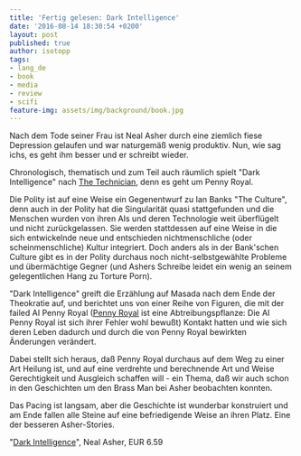 ```yaml
---
title: 'Fertig gelesen: Dark Intelligence'
date: '2016-08-14 18:30:54 +0200'
layout: post
published: true
author: isotopp
tags:
- lang_de
- book
- media
- review
- scifi
feature-img: assets/img/background/book.jpg
---
```

Nach dem Tode seiner Frau ist Neal Asher durch eine ziemlich fiese Depression gelaufen und war naturgemäß wenig produktiv. Nun, wie sag ichs, es geht ihm besser und er schreibt wieder.

Chronologisch, thematisch und zum Teil auch räumlich spielt "Dark Intelligence" nach [The Technician](https://www.amazon.de/dp/B003X27L9K/), denn es geht um Penny Royal.

Die Polity ist auf eine Weise ein Gegenentwurf zu Ian Banks "The Culture", denn auch in der Polity hat die Singularität quasi stattgefunden und die Menschen wurden von ihren AIs und deren Technologie weit überflügelt und nicht zurückgelassen. Sie werden stattdessen auf eine Weise in die sich entwickelnde neue und entschieden nichtmenschliche (oder scheinmenschliche) Kultur integriert. Doch anders als in der Bank'schen Culture gibt es in der Polity durchaus noch nicht-selbstgewählte Probleme und übermächtige Gegner (und Ashers Schreibe leidet ein wenig an seinem gelegentlichen Hang zu Torture Porn).

"Dark Intelligence" greift die Erzählung auf Masada nach dem Ende der Theokratie auf, und berichtet uns von einer Reihe von Figuren, die mit der failed AI Penny Royal ([Penny Royal](https://en.wikipedia.org/wiki/Mentha_pulegium) ist eine Abtreibungspflanze: Die AI Penny Royal ist sich ihrer Fehler wohl bewußt) Kontakt hatten und wie sich deren Leben dadurch und durch die von Penny Royal bewirkten Änderungen verändert.

Dabei stellt sich heraus, daß Penny Royal durchaus auf dem Weg zu einer Art Heilung ist, und auf eine verdrehte und berechnende Art und Weise Gerechtigkeit und Ausgleich schaffen will - ein Thema, daß wir auch schon in den Geschichten um den Brass Man bei Asher beobachten konnten.

Das Pacing ist langsam, aber die Geschichte ist wunderbar konstruiert und am Ende fallen alle Steine auf eine befriedigende Weise an ihren Platz. Eine der besseren Asher-Stories. 

"[Dark Intelligence](https://www.amazon.de/dp/B00M43ZYN4)", Neal Asher, EUR 6.59
